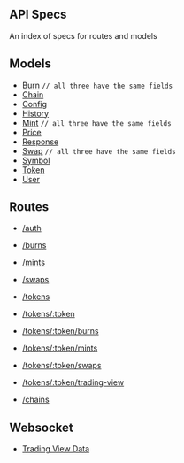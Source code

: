 ## API Specs

An index of specs for routes and models

## Models

- [Burn](models/burn.md) `// all three have the same fields`
- [Chain](models/chain.md)
- [Config](models/config.md)
- [History](models/history.md)
- [Mint](models/mint.md) `// all three have the same fields`
- [Price](models/price.md)
- [Response](models/response.md)
- [Swap](models/swap.md) `// all three have the same fields`
- [Symbol](models/symbol.md)
- [Token](models/token.md)
- [User](models/user.md)

## Routes

- [/auth](routes/auth.md)

- [/burns](routes/burns.md)
- [/mints](routes/mints.md)
- [/swaps](routes/swaps.md)

- [/tokens](routes/tokens.md)
- [/tokens/:token](routes/tokens.md)
- [/tokens/:token/burns](routes/tokens.md)
- [/tokens/:token/mints](routes/tokens.md)
- [/tokens/:token/swaps](routes/tokens.md)
- [/tokens/:token/trading-view](routes/tokens.md)

- [/chains](routes/chains.md)

## Websocket

- [Trading View Data](routes/wss-tokens.md)
